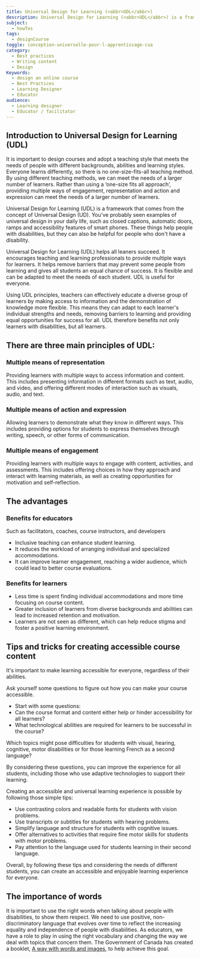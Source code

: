 ```yaml
---
title: Universal Design for Learning (<abbr>UDL</abbr>)
description: Universal Design for Learning (<abbr>UDL</abbr>) is a framework that avoids a ‘one-size fits all approach’ to learning materials. It encourages using multiple ways of engagement, representation and action and expression can meet the needs of a larger number of learners. Learn about the three main UDL principles, advantages, benefits and tips.
subject:
  - howTos
tags:
  - designCourse
toggle: conception-universelle-pour-l-apprentissage-cua
category:
  - Best practices
  - Writing content
  - Design
Keywords:
  - design an online course
  - Best Practices
  - Learning Designer
  - Educator
audience:
  - Learning designer
  - Educator / facilitator
---
```


## Introduction to Universal Design for Learning (<abbr>UDL</abbr>)

It is important to design courses and adopt a teaching style that meets the needs of people with different backgrounds, abilities and learning styles. Everyone learns differently, so there is no one-size-fits-all teaching method. By using different teaching methods, we can meet the needs of a larger number of learners. Rather than using a ‘one-size fits all approach’, providing multiple ways of engagement, representation and action and expression can meet the needs of a larger number of learners.

Universal Design for Learning (<abbr>UDL</abbr>) is a framework that comes from the concept of Universal Design (<abbr>UD</abbr>). You've probably seen examples of universal design in your daily life, such as closed captions, automatic doors, ramps and accessibility features of smart phones. These things help people with disabilities, but they can also be helpful for people who don't have a disability.

Universal Design for Learning (<abbr>UDL</abbr>) helps all leaners succeed. It encourages teaching and learning professionals to provide multiple ways for learners. It helps remove barriers that may prevent some people from learning and gives all students an equal chance of success. It is flexible and can be adapted to meet the needs of each student. UDL is useful for everyone.

Using UDL principles, teachers can effectively educate a diverse group of learners by making access to information and the demonstration of knowledge more flexible. This means they can adapt to each learner's individual strengths and needs, removing barriers to learning and providing equal opportunities for success for all. UDL therefore benefits not only learners with disabilities, but all learners.

## There are three main principles of UDL:

### Multiple means of representation

Providing learners with multiple ways to access information and content. This includes presenting information in different formats such as text, audio, and video, and offering different modes of interaction such as visuals, audio, and text.

### Multiple means of action and expression

Allowing learners to demonstrate what they know in different ways. This includes providing options for students to express themselves through writing, speech, or other forms of communication.

### Multiple means of engagement

Providing learners with multiple ways to engage with content, activities, and assessments. This includes offering choices in how they approach and interact with learning materials, as well as creating opportunities for motivation and self-reflection.

## The advantages

### Benefits for educators

Such as facilitators, coaches, course instructors, and developers

- Inclusive teaching can enhance student learning.
- It reduces the workload of arranging individual and specialized accommodations.
- It can improve learner engagement, reaching a wider audience, which could lead to better course evaluations.

### Benefits for learners

- Less time is spent finding individual accommodations and more time focusing on course content.
- Greater inclusion of learners from diverse backgrounds and abilities can lead to increased retention and motivation.
- Learners are not seen as different, which can help reduce stigma and foster a positive learning environment.

## Tips and tricks for creating accessible course content

It's important to make learning accessible for everyone, regardless of their abilities.

Ask yourself some questions to figure out how you can make your course accessible.

- Start with some questions:
- Can the course format and content either help or hinder accessibility for all learners?
- What technological abilities are required for learners to be successful in the course?

Which topics might pose difficulties for students with visual, hearing, cognitive, motor disabilities or for those learning French as a second language?

By considering these questions, you can improve the experience for all students, including those who use adaptive technologies to support their learning.

Creating an accessible and universal learning experience is possible by following those simple tips:

- Use contrasting colors and readable fonts for students with vision problems.
- Use transcripts or subtitles for students with hearing problems.
- Simplify language and structure for students with cognitive issues.
- Offer alternatives to activities that require fine motor skills for students with motor problems.
- Pay attention to the language used for students learning in their second language.

Overall, by following these tips and considering the needs of different students, you can create an accessible and enjoyable learning experience for everyone.

## The importance of words

It is important to use the right words when talking about people with disabilities, to show them respect. We need to use positive, non-discriminatory language that evolves over time to reflect the increasing equality and independence of people with disabilities. As educators, we have a role to play in using the right vocabulary and changing the way we deal with topics that concern them. The Government of Canada has created a booklet, [A way with words and images](https://www.canada.ca/en/employment-social-development/programs/disability/arc/words-images.html), to help achieve this goal.

